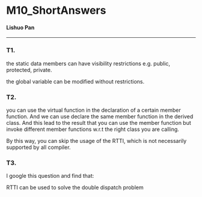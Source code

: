 # M10_ShortAnswers

#### Lishuo Pan

------

### T1.

the static data members can have visibility restrictions e.g. public, protected, private.

the global variable can be modified without restrictions.

### T2.

you can use the virtual function in the declaration of a certain member function. And we can use declare the same member function in the derived class. And this lead to the result that you can use the member function but invoke different member functions w.r.t the right class you are calling. 

By this way, you can skip the usage of the RTTI, which is not necessarily supported by all compiler.

### T3.

 I google this question and find that:

RTTI can be used to solve the double dispatch problem